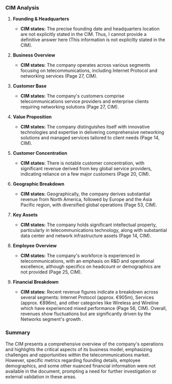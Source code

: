 ### CIM Analysis

1. **Founding & Headquarters**
   - **CIM states:** The precise founding date and headquarters location are not explicitly stated in the CIM. Thus, I cannot provide a definitive answer here (This information is not explicitly stated in the CIM).

2. **Business Overview**
   - **CIM states:** The company operates across various segments focusing on telecommunications, including Internet Protocol and networking services (Page 27, CIM).

3. **Customer Base**
   - **CIM states:** The company's customers comprise telecommunications service providers and enterprise clients requiring networking solutions (Page 27, CIM).

4. **Value Proposition**
   - **CIM states:** The company distinguishes itself with innovative technologies and expertise in delivering comprehensive networking solutions and managed services tailored to client needs (Page 14, CIM).

5. **Customer Concentration**
   - **CIM states:** There is notable customer concentration, with significant revenue derived from key global service providers, indicating reliance on a few major customers (Page 20, CIM).

6. **Geographic Breakdown**
   - **CIM states:** Geographically, the company derives substantial revenue from North America, followed by Europe and the Asia Pacific region, with diversified global operations (Page 53, CIM).

7. **Key Assets**
   - **CIM states:** The company holds significant intellectual property, particularly in telecommunications technology, along with substantial data center and network infrastructure assets (Page 14, CIM).

8. **Employee Overview**
   - **CIM states:** The company's workforce is experienced in telecommunications, with an emphasis on R&D and operational excellence, although specifics on headcount or demographics are not provided (Page 25, CIM).

9. **Financial Breakdown**
   - **CIM states:** Recent revenue figures indicate a breakdown across several segments: Internet Protocol (approx. €905m), Services (approx. €896m), and other categories like Wireless and Wireline which have experienced mixed performance (Page 56, CIM). Overall, revenues show fluctuations but are significantly driven by the Networks segment's growth .

### Summary
The CIM presents a comprehensive overview of the company's operations and highlights the critical aspects of its business model, emphasizing challenges and opportunities within the telecommunications market. However, specific metrics regarding founding details, employee demographics, and some other nuanced financial information were not available in the document, prompting a need for further investigation or external validation in these areas.